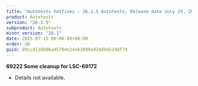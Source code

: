 ```yaml
---
title: "Autotests hotfixes - 26.1.5 Autotests, Release date July 15, 2025 - Hotfixes"
product: Autotests
version: "26.1.5"
subproduct: Autotests
minor_version: "26.1"
date: 2025-07-15 00:00:00+00:00
order: 40
guid: 99ccd128b86a4570de24eb1099a924dbde248f74
---
```


<strong>69222 Some cleanup for LSC-69172</strong>
<ul><li>Details not available.</li></ul>
